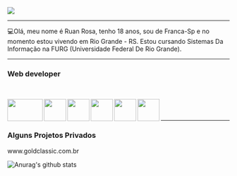 <img align="center" src="https://i.pinimg.com/originals/bd/56/5d/bd565dcc0a556add0b0a0ed6b26d686e.gif"></img>
<hr>
<p>💻Olá, meu nome é Ruan Rosa, tenho 18 anos, sou de Franca-Sp e no momento estou vivendo em Rio Grande - RS. Estou cursando Sistemas Da Informação na FURG (Universidade Federal De Rio Grande).</p>
<hr>
<h3>Web developer</h3><br>

<img align="left" height="50" width="80" src="https://media.tenor.com/images/07084a784c728740f58cf6375a947af2/tenor.gif"></img>
<img align="left" height="50" width="50" src="https://i.imgur.com/l2WrqGz.png"></img>
<img align="left" height="50" width="50" src="https://i.imgur.com/JCTIr4t.png"></img>
<img align="left" height="50" width="50" src="https://i.imgur.com/0E0bTey.png"></img>
<img align="left" height="50" width="50" src="https://i.imgur.com/9v8YEZ5.png"></img>
<img align="left" height="50" width="50" src="https://i.imgur.com/dzmE4Qi.png"></img><br/>
<br/>
<hr>

<h3>Alguns Projetos Privados</h3>
<p>www.goldclassic.com.br</p>










![Anurag's github stats](https://github-readme-stats.vercel.app/api?username=RuanRosa&show_icons=true&theme=dracula)<br/>

